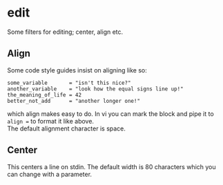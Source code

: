 # edit
Some filters for editing; center, align etc.

## Align
Some code style guides insist on aligning like so:

    some_variable       = "isn't this nice?"
    another_variable    = "look how the equal signs line up!"
    the_meaning_of_life = 42
    better_not_add      = "another longer one!"

which align makes easy to do. In vi you can mark the block
and pipe it to `align =` to format it like above.  
The default alignment character is space.

## Center
This centers a line on stdin. The default width is 80 characters
which you can change with a parameter.

